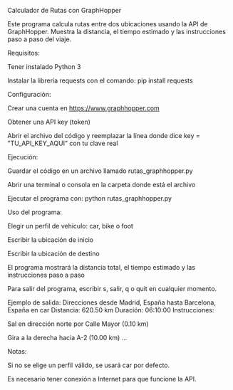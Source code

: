Calculador de Rutas con GraphHopper

Este programa calcula rutas entre dos ubicaciones usando la API de GraphHopper. Muestra la distancia, el tiempo estimado y las instrucciones paso a paso del viaje.

Requisitos:

Tener instalado Python 3

Instalar la librería requests con el comando: pip install requests

Configuración:

Crear una cuenta en https://www.graphhopper.com

Obtener una API key (token)

Abrir el archivo del código y reemplazar la línea donde dice key = "TU_API_KEY_AQUI" con tu clave real

Ejecución:

Guardar el código en un archivo llamado rutas_graphhopper.py

Abrir una terminal o consola en la carpeta donde está el archivo

Ejecutar el programa con: python rutas_graphhopper.py

Uso del programa:

Elegir un perfil de vehículo: car, bike o foot

Escribir la ubicación de inicio

Escribir la ubicación de destino

El programa mostrará la distancia total, el tiempo estimado y las instrucciones paso a paso

Para salir del programa, escribir s, salir, q o quit en cualquier momento.

Ejemplo de salida: Direcciones desde Madrid, España hasta Barcelona, España en car Distancia: 620.50 km Duración: 06:10:00 Instrucciones:

Sal en dirección norte por Calle Mayor (0.10 km)

Gira a la derecha hacia A-2 (10.00 km) ...

Notas:

Si no se elige un perfil válido, se usará car por defecto.

Es necesario tener conexión a Internet para que funcione la API.
